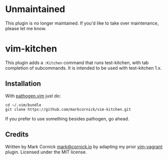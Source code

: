 # Unmaintained

This plugin is no longer maintained. If you'd like to take over
maintenance, please let me know.

# vim-kitchen

This plugin adds a `:Kitchen` command that runs test-kitchen, with tab
completion of subcommands. It is intended to be used with test-kitchen
1.x.

## Installation

With [pathogen.vim](https://github.com/tpope/vim-pathogen) just do:

    cd ~/.vim/bundle
    git clone https://github.com/markcornick/vim-kitchen.git

If you prefer to use something besides pathogen, go ahead.

## Credits

Written by Mark Cornick <mark@cornick.io> by adapting my prior
[vim-vagrant](https://github.com/markcornick/vim-vagrant) plugin. Licensed
under the MIT license.
